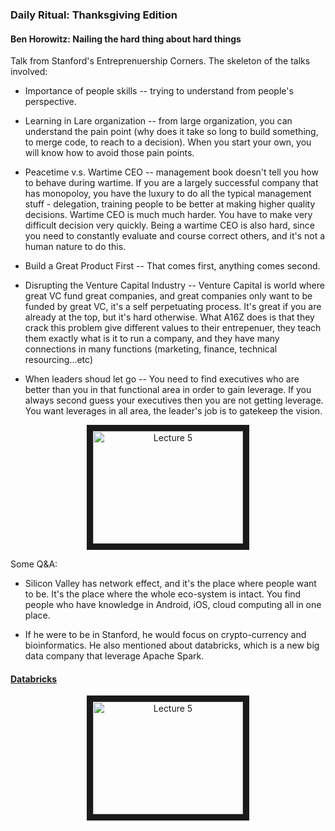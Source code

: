 ### Daily Ritual: Thanksgiving Edition

#### Ben Horowitz: Nailing the hard thing about hard things

Talk from Stanford's Entreprenuership Corners. The skeleton of the talks involved:

* Importance of people skills -- trying to understand from people's perspective.

* Learning in Lare organization -- from large organization, you can understand the pain point (why does it take so long to build something, to merge code, to reach to a decision). When you start your own, you will know how to avoid those pain points.

* Peacetime v.s. Wartime CEO -- management book doesn't tell you how to behave during wartime. If you are a largely successful company that has monopoloy, you have the luxury to do all the typical management stuff - delegation, training people to be better at making higher quality decisions. Wartime CEO is much much harder. You have to make very difficult decision very quickly. Being a wartime CEO is also hard, since you need to constantly evaluate and course correct others, and it's not a human nature to do this.

* Build a Great Product First -- That comes first, anything comes second.

* Disrupting the Venture Capital Industry -- Venture Capital is world where great VC fund great companies, and great companies only want to be funded by great VC, it's a self perpetuating process. It's great if you are already at the top, but it's hard otherwise. What A16Z does is that they crack this problem give different values to their entrepenuer, they teach them exactly what is it to run a company, and they have many connections in many functions (marketing, finance, technical resourcing...etc)

* When leaders shoud let go -- You need to find executives who are better than you in that functional area in order to gain leverage. If you always second guess your executives then you are not getting leverage. You want leverages in all area, the leader's job is to gatekeep the vision. 

<p align="center"><a href="https://www.youtube.com/watch?v=F2e3RqL4VWs" target="_blank"><img src="http://img.youtube.com/vi/F2e3RqL4VWs/0.jpg" alt="Lecture 5" width="240" height="180" border="10" align="middle" /></a></p>

Some Q&A:

* Silicon Valley has network effect, and it's the place where people want to be. It's the place where the whole eco-system is intact. You find people who have knowledge in Android, iOS, cloud computing all in one place.

* If he were to be in Stanford, he would focus on crypto-currency and bioinformatics. He also mentioned about databricks, which is a new big data company that leverage Apache Spark.

#### [Databricks](https://databricks.com/)

<p align="center"><a href="https://www.youtube.com/watch?v=dJQ5lV5Tldw" target="_blank"><img src="http://img.youtube.com/vi/dJQ5lV5Tldw/0.jpg" alt="Lecture 5" width="240" height="180" border="10" align="middle" /></a></p>

